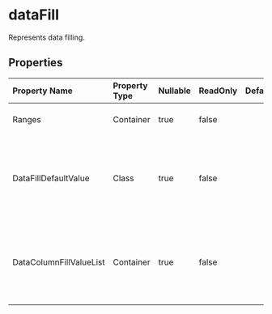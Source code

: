 # **dataFill**

Represents data filling. 

## **Properties**

| Property Name | Property Type | Nullable |  ReadOnly | DefaultValue | Description | 
| :- | :- | :- |:- |  :- | :- |
|Ranges|Container|true|false |  |Represents range of data filling.|
|DataFillDefaultValue|Class|true|false |  |Represents that the data column is populated with the default value.|
|DataColumnFillValueList|Container|true|false |  |Represents that the data column is populated with the specified value.|

